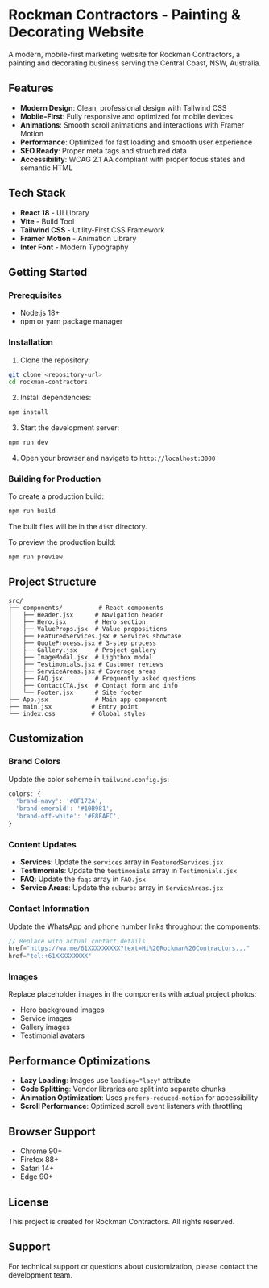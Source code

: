 # Rockman Contractors - Painting & Decorating Website

A modern, mobile-first marketing website for Rockman Contractors, a painting and decorating business serving the Central Coast, NSW, Australia.

## Features

- **Modern Design**: Clean, professional design with Tailwind CSS
- **Mobile-First**: Fully responsive and optimized for mobile devices
- **Animations**: Smooth scroll animations and interactions with Framer Motion
- **Performance**: Optimized for fast loading and smooth user experience
- **SEO Ready**: Proper meta tags and structured data
- **Accessibility**: WCAG 2.1 AA compliant with proper focus states and semantic HTML

## Tech Stack

- **React 18** - UI Library
- **Vite** - Build Tool
- **Tailwind CSS** - Utility-First CSS Framework
- **Framer Motion** - Animation Library
- **Inter Font** - Modern Typography

## Getting Started

### Prerequisites

- Node.js 18+ 
- npm or yarn package manager

### Installation

1. Clone the repository:
```bash
git clone <repository-url>
cd rockman-contractors
```

2. Install dependencies:
```bash
npm install
```

3. Start the development server:
```bash
npm run dev
```

4. Open your browser and navigate to `http://localhost:3000`

### Building for Production

To create a production build:

```bash
npm run build
```

The built files will be in the `dist` directory.

To preview the production build:

```bash
npm run preview
```

## Project Structure

```
src/
├── components/          # React components
│   ├── Header.jsx      # Navigation header
│   ├── Hero.jsx        # Hero section
│   ├── ValueProps.jsx  # Value propositions
│   ├── FeaturedServices.jsx # Services showcase
│   ├── QuoteProcess.jsx # 3-step process
│   ├── Gallery.jsx     # Project gallery
│   ├── ImageModal.jsx  # Lightbox modal
│   ├── Testimonials.jsx # Customer reviews
│   ├── ServiceAreas.jsx # Coverage areas
│   ├── FAQ.jsx         # Frequently asked questions
│   ├── ContactCTA.jsx  # Contact form and info
│   └── Footer.jsx      # Site footer
├── App.jsx             # Main app component
├── main.jsx           # Entry point
└── index.css          # Global styles
```

## Customization

### Brand Colors

Update the color scheme in `tailwind.config.js`:

```javascript
colors: {
  'brand-navy': '#0F172A',
  'brand-emerald': '#10B981', 
  'brand-off-white': '#F8FAFC',
}
```

### Content Updates

- **Services**: Update the `services` array in `FeaturedServices.jsx`
- **Testimonials**: Update the `testimonials` array in `Testimonials.jsx`
- **FAQ**: Update the `faqs` array in `FAQ.jsx`
- **Service Areas**: Update the `suburbs` array in `ServiceAreas.jsx`

### Contact Information

Update the WhatsApp and phone number links throughout the components:

```javascript
// Replace with actual contact details
href="https://wa.me/61XXXXXXXXX?text=Hi%20Rockman%20Contractors..."
href="tel:+61XXXXXXXXX"
```

### Images

Replace placeholder images in the components with actual project photos:

- Hero background images
- Service images
- Gallery images
- Testimonial avatars

## Performance Optimizations

- **Lazy Loading**: Images use `loading="lazy"` attribute
- **Code Splitting**: Vendor libraries are split into separate chunks
- **Animation Optimization**: Uses `prefers-reduced-motion` for accessibility
- **Scroll Performance**: Optimized scroll event listeners with throttling

## Browser Support

- Chrome 90+
- Firefox 88+
- Safari 14+
- Edge 90+

## License

This project is created for Rockman Contractors. All rights reserved.

## Support

For technical support or questions about customization, please contact the development team.
